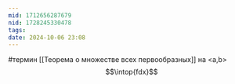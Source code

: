 ```yaml
---
mid: 1712656287679
nid: 1728245330478
tags: 
date: 2024-10-06 23:08
---
```

#термин 
[[Теорема о множестве всех первообразных]] на <a,b>
$$\intop{fdx}$$